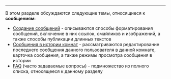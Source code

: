 ***

В этом разделе обсуждаются следующие темы, относящиеся к **сообщениям**:

 - [Создание сообщений](/articles/ru/messages/creation) - описываются способы форматирования сообщений, включение в них ссылок, смайликов и изображений, а также способы публикации длинных текстов  
 - [Сообщения в истории комнат](/articles/ru/members/history) - рассматриваются редактирование последнего сообщения данного пользователя в данной комнате, карточка сообщения, а также режимы просмотра сообщения в истории
 - [FAQ](/articles/ru/members/faq-members) (часто задаваемые вопросы) - подмножество из полного списка, относящееся к данному разделу
